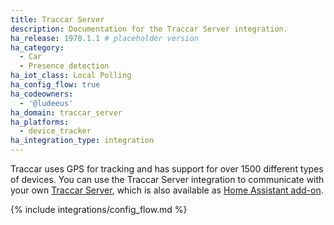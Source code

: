 ```yaml
---
title: Traccar Server
description: Documentation for the Traccar Server integration.
ha_release: 1970.1.1 # placeholder version
ha_category:
  - Car
  - Presence detection
ha_iot_class: Local Polling
ha_config_flow: true
ha_codeowners:
  - '@ludeeus'
ha_domain: traccar_server
ha_platforms:
  - device_tracker
ha_integration_type: integration
---
```


Traccar uses GPS for tracking and has support for over 1500 different types of devices. You can use the Traccar Server integration to communicate with your own [Traccar Server](https://www.traccar.org/server/), which is also available as [Home Assistant add-on](https://my.home-assistant.io/redirect/supervisor_addon/?addon=a0d7b954_traccar).

{% include integrations/config_flow.md %}
